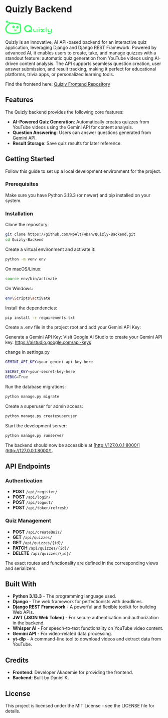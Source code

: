 # Quizly Backend

![Logo](/media/logoheader.png)

Quizly is an innovative, AI API-based backend for an interactive quiz application, leveraging Django and Django REST Framework. Powered by advanced AI, it enables users to create, take, and manage quizzes with a standout feature: automatic quiz generation from YouTube videos using AI-driven content analysis. The API supports seamless question creation, user answer submission, and result tracking, making it perfect for educational platforms, trivia apps, or personalized learning tools.

Find the frontend here: [Quizly Frontend Repository](https://github.com/NoAltF4Dan/Quizly_Frontend.git)

## Features

The Quizly backend provides the following core features:

- **AI-Powered Quiz Generation**: Automatically creates quizzes from YouTube videos using the Gemini API for content analysis.
- **Question Answering**: Users can answer questions generated from Gemini API.
- **Result Storage**: Save quiz results for later reference.

## Getting Started

Follow this guide to set up a local development environment for the project.

### Prerequisites

Make sure you have Python 3.13.3 (or newer) and pip installed on your system.

### Installation

Clone the repository:

```bash
git clone https://github.com/NoAltF4Dan/Quizly-Backend.git
cd Quizly-Backend
```

Create a virtual environment and activate it:

```bash
python -m venv env
```

On macOS/Linux:

```bash
source env/bin/activate
```

On Windows:

```bash
env\Scripts\activate
```

Install the dependencies:

```bash
pip install -r requirements.txt
```

Create a .env file in the project root and add your Gemini API Key:

Generate a Gemini API Key: Visit Google AI Studio to create your Gemini API key.
https://aistudio.google.com/api-keys

change in settings.py
```bash
GEMINI_API_KEY=your-gemini-api-key-here
```

```bash
SECRET_KEY=your-secret-key-here
DEBUG=True
```


Run the database migrations:

```bash
python manage.py migrate
```

Create a superuser for admin access:

```bash
python manage.py createsuperuser
```

Start the development server:

```bash
python manage.py runserver
```

The backend should now be accessible at [http://127.0.0.1:8000/](http://127.0.0.1:8000/).

## API Endpoints

### Authentication
- **POST** `/api/register/`
- **POST** `/api/login/`
- **POST** `/api/logout/`
- **POST** `/api/token/refresh/`

### Quiz Management
- **POST** `/api/createQuiz/`
- **GET** `/api/quizzes/`
- **GET** `/api/quizzes/{id}/`
- **PATCH** `/api/quizzes/{id}/`
- **DELETE** `/api/quizzes/{id}/`

The exact routes and functionality are defined in the corresponding views and serializers.

## Built With

- **Python 3.13.3** - The programming language used.
- **Django** - The web framework for perfectionists with deadlines.
- **Django REST Framework** - A powerful and flexible toolkit for building Web APIs.
- **JWT (JSON Web Token)** - For secure authentication and authorization in the backend.
- **Whisper AI** - For speech-to-text functionality on YouTube video content.
- **Gemini API** - For video-related data processing.
- **yt-dlp** - A command-line tool to download videos and extract data from YouTube.

## Credits

- **Frontend**: Developer Akademie for providing the frontend.
- **Backend**: Built by Daniel K.

## License

This project is licensed under the MIT License - see the LICENSE file for details.

